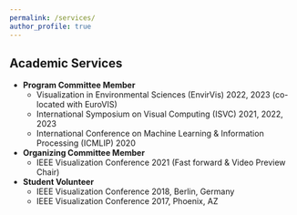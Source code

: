 ```yaml
---
permalink: /services/
author_profile: true
---
```

Academic Services
------
- **Program Committee Member**
  - Visualization in Environmental Sciences (EnvirVis) 2022, 2023 (co-located with EuroVIS)
  - International Symposium on Visual Computing (ISVC) 2021, 2022, 2023
  - International Conference on Machine Learning & Information Processing (ICMLIP) 2020
- **Organizing Committee Member**
  - IEEE Visualization Conference 2021 (Fast forward & Video Preview Chair)
- **Student Volunteer**
  - IEEE Visualization Conference 2018,  Berlin, Germany
  - IEEE Visualization Conference 2017, Phoenix, AZ

